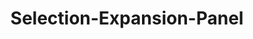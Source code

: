 ---
layout: pattern-lyne.njk
tags: 
    - lyne_components_de
    - lyne_components_selection_expansion_panel_de
key: selection-expansion-panel-lyne_de
title: Selection-Expansion-Panel
parent: lyne_components_de
keywords: selection-expansion-panel
order: 340
patternId: sbbSelectionExpansionPanel
patternDirectory: selectionexpansionpanel
---